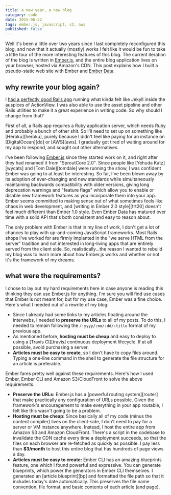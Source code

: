 ```yaml
---
title: a new year, a new blog
category: code
date: 2015-06-22
tags: ember.js, javascript, s3, aws
published: false
---
```


Well it's been a little over two years since I last completely
reconfigured this blog, and now that it actually (mostly) works I felt
like it would be fun to take a little tour of the more interesting
features of this blog. The current iteration of the blog is written in
[Ember.js][ember], and the entire blog application lives on your
browser, hosted via Amazon's CDN. This post explains how I
built a pseudo-static web site with Ember and [Ember Data][data].

## why rewrite your blog again?

I [had a perfectly good Rails app][rails_app] running what kinda felt
like Jekyll inside the auspices of ActionView. I was also able to use
the asset pipeline and other Rails utilities to make it a great
experience in writing code. So why should I change from that?

First of all, a Rails app requires a Ruby application server, which
needs Ruby and probably a bunch of other shit. So I'll need to set
up on something like [Heroku][heroku], purely because I didn't feel like
paying for an instance on [DigitalOcean][do] or [AWS][aws]. I gradually
got tired of waiting around for my app to respond, and sought out other
alternatives.

I've been following [Ember.js][ember] since they started work on it, and
right after they had renamed it from "SproutCore 2.0". Since people like
[Yehuda Katz][wycats] and [Tom Dale][tomdale] were running the show, I
was confident Ember was going to at least be interesting. So far, I've
been blown away by its adoption of ever-changing and new standards while
simultaneously maintaining backwards compatibility with older versions,
giving long deprecation warnings and "feature flags" which allow you to
enable or disable new framework features as you incorporate them into
your app. Ember seems committed to making sense out of what sometimes
feels like chaos in web development, and [writing in Ember 2.0 style][trt20]
doesn't feel much different than Ember 1.0 style. Even Ember Data has
matured over time with a solid API that's both consistent and easy to
reason about.

The only problem with Ember is that in my line of work, I don't get a
lot of chances to play with up-and-coming JavaScript frameworks. Most
Rails shops I've worked for are firmly implanted in the "we serve HTML
from the server" tradition and not interested in long-living apps that
are entirely served from the client side. So, realistically...the reason
I wanted to rebuild my blog was to learn more about how Ember.js works
and whether or not it's the framework of my dreams.

## what were the requirements?

I chose to lay out my hard requirements here in case anyone is reading
this thinking they can use Ember.js for anything. I'm sure you will find
use cases that Ember is not meant for, but for my use case, Ember was a
fine choice. Here's what I needed out of a rewrite of my blog:

- Since I already had some links to my articles floating around the
  interwebs, I needed to **preserve the URLs** to all of my posts. To do this,
  I needed to remain following the `/:yyyy/:mm/:dd/:title` format of my
  previous app.
- As mentioned before, **hosting must be cheap** and easy to deploy to
  using a [Travis CI][travis] continuous deployment lifecycle. If at all
  possible, avoid purchasing a server.
- **Articles must be easy to create**, so I don't have to copy files around.
  Typing a one-line command in the shell to generate the file structure
  for an article is preferable.

Ember fares pretty well against these requirements. Here's how I used
Ember, Ember CLI and Amazon S3/CloudFront to solve the above
requirements:

- **Preserve the URLs:** Ember.js has a [powerful routing system][router] that make practically
  any configuration of URLs possible. Given the framework's encouragement
  to make everything in your app routable, I felt like this wasn't going
  to be a problem.
- **Hosting must be cheap:** Since basically all of my code (minus the
  content compiler) lives on the client-side, I don't need to pay for a
  server or VM instance anywhere. Instead, I host the entire app from
  Amazon S3 and Amazon CloudFront. There's a script in the codebase to
  invalidate the CDN cache every time a deployment succeeds, so that the
  files on each browser are re-fetched as quickly as possible. I pay
  less than **$3/month** to host this entire blog that has hundreds of
  page views a day.
- **Articles must be easy to create:** Ember CLI has an amazing
  blueprints feature, one which I found powerful and expressive. You can
  generate blueprints, which power the generators in Ember CLI
  themselves. I generated an [article blueprint][bp] and formatted the
  file path so that it includes today's date automatically. This
  preserves the file name convention, file format, and basic contents of
  each article (and page).

[ember]: https://emberjs.com
[data]: https://github.com/emberjs/data
[rails_app]: https://github.com/tubbo/psychedeli.ca
